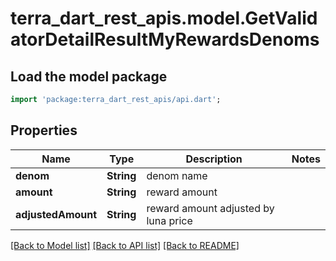 # terra_dart_rest_apis.model.GetValidatorDetailResultMyRewardsDenoms

## Load the model package
```dart
import 'package:terra_dart_rest_apis/api.dart';
```

## Properties
Name | Type | Description | Notes
------------ | ------------- | ------------- | -------------
**denom** | **String** | denom name | 
**amount** | **String** | reward amount | 
**adjustedAmount** | **String** | reward amount adjusted by luna price | 

[[Back to Model list]](../README.md#documentation-for-models) [[Back to API list]](../README.md#documentation-for-api-endpoints) [[Back to README]](../README.md)


